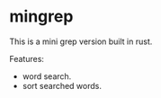 # mingrep

This is a mini grep version built in rust.

Features:

* word search. 
* sort searched words.
